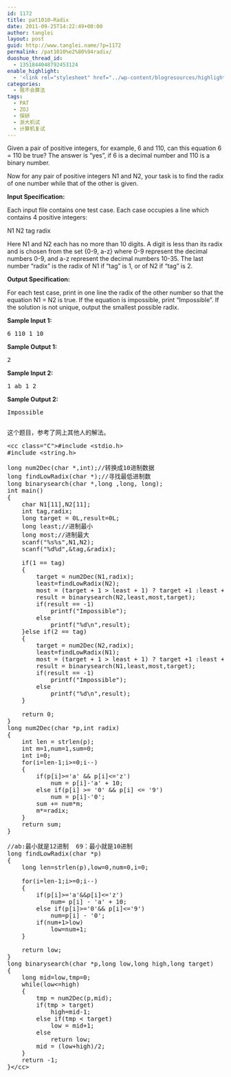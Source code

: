 ```yaml
---
id: 1172
title: pat1010—Radix
date: 2011-09-25T14:22:49+00:00
author: tanglei
layout: post
guid: http://www.tanglei.name/?p=1172
permalink: /pat1010%e2%80%94radix/
duoshuo_thread_id:
  - 1351844048792453124
enable_highlight:
  - '<link rel="stylesheet" href="../wp-content/blogresources/highlightconfig/highlight.default.min.css"><script src="../wp-content/blogresources/highlightconfig/jquery-2.1.4.min.js"></script><script src="../wp-content/blogresources/highlightconfig/enable_highlight.js"></script>'
categories:
  - 我不会算法
tags:
  - PAT
  - ZOJ
  - 保研
  - 浙大机试
  - 计算机复试
---
```

Given a pair of positive integers, for example, 6 and 110, can this equation 6 = 110 be true? The answer is &#8220;yes&#8221;, if 6 is a decimal number and 110 is a binary number.

Now for any pair of positive integers N1 and N2, your task is to find the radix of one number while that of the other is given.

**Input Specification:**

Each input file contains one test case. Each case occupies a line which contains 4 positive integers:
  
N1 N2 tag radix
  
Here N1 and N2 each has no more than 10 digits. A digit is less than its radix and is chosen from the set {0-9, a-z} where 0-9 represent the decimal numbers 0-9, and a-z represent the decimal numbers 10-35. The last number &#8220;radix&#8221; is the radix of N1 if &#8220;tag&#8221; is 1, or of N2 if &#8220;tag&#8221; is 2.

**Output Specification:**

For each test case, print in one line the radix of the other number so that the equation N1 = N2 is true. If the equation is impossible, print &#8220;Impossible&#8221;. If the solution is not unique, output the smallest possible radix.

**Sample Input 1:**

<pre>6 110 1 10</pre>

**Sample Output 1:**

<pre>2</pre>

**Sample Input 2:**

<pre>1 ab 1 2</pre>

**Sample Output 2:**

<pre>Impossible</pre>

<pre></pre>

这个题目，参考了网上其他人的解法。

<pre>&lt;cc class="C">#include &lt;stdio.h>
#include &lt;string.h>

long num2Dec(char *,int);//转换成10进制数据
long findLowRadix(char *);//寻找最低进制数
long binarysearch(char *,long ,long, long);
int main()
{
	char N1[11],N2[11];
	int tag,radix;
	long target = 0L,result=0L;
	long least;//进制最小
	long most;//进制最大
	scanf("%s%s",N1,N2);
	scanf("%d%d",&#038;tag,&#038;radix);
	
	if(1 == tag)
	{
		target = num2Dec(N1,radix);
		least=findLowRadix(N2);
		most = (target + 1 > least + 1) ? target +1 :least +1; 
		result = binarysearch(N2,least,most,target);
		if(result == -1)
			printf("Impossible");
		else
			printf("%d\n",result);
	}else if(2 == tag)
	{
		target = num2Dec(N2,radix);
		least=findLowRadix(N1);
		most = (target + 1 > least + 1) ? target +1 :least +1; 
		result = binarysearch(N1,least,most,target);
		if(result == -1)
			printf("Impossible");
		else
			printf("%d\n",result);
	}

	return 0;
}
long num2Dec(char *p,int radix)
{
	int len = strlen(p);
	int m=1,num=1,sum=0;
	int i=0;
	for(i=len-1;i>=0;i--)
	{
		if(p[i]>='a' &#038;&#038; p[i]&lt;='z')
			num = p[i]-'a' + 10;
		else if(p[i] >= '0' &#038;&#038; p[i] &lt;= '9')
			num = p[i]-'0';
		sum += num*m;
		m*=radix;
	}
	return sum;
}

//ab:最小就是12进制  69：最小就是10进制
long findLowRadix(char *p)
{
	long len=strlen(p),low=0,num=0,i=0;  
   
    for(i=len-1;i>=0;i--)  
    {  
        if(p[i]>='a'&#038;&#038;p[i]&lt;='z')  
            num= p[i] - 'a' + 10;  
        else if(p[i]>='0'&#038;&#038; p[i]&lt;='9')  
            num=p[i] - '0';  
        if(num+1>low)  
            low=num+1;  
    }  

    return low;  
}
long binarysearch(char *p,long low,long high,long target)
{
	long mid=low,tmp=0;
	while(low&lt;=high)
	{
		tmp = num2Dec(p,mid);
		if(tmp > target)
			high=mid-1;
		else if(tmp &lt; target)
			low = mid+1;
		else 
			return low;
		mid = (low+high)/2;
	}
	return -1;
}&lt;/cc></pre>